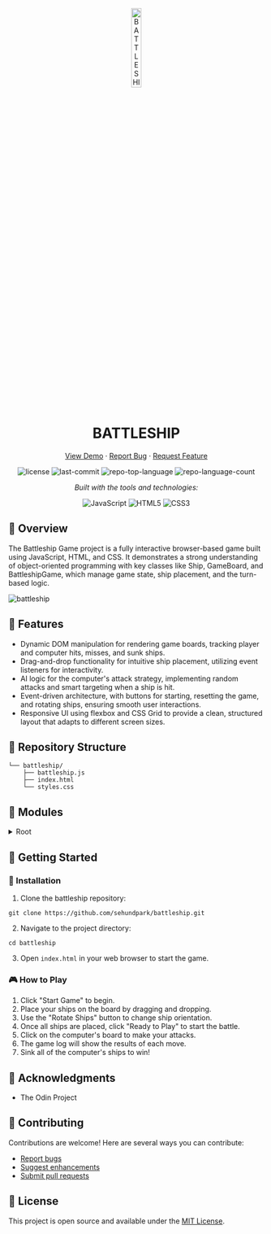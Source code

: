 <p align="center">
  <img src="https://img.icons8.com/?size=512&id=55494&format=png" width="20%" alt="BATTLESHIP-logo">
</p>
<p align="center">
    <h1 align="center">BATTLESHIP</h1>
</p>
<p align="center">
    <a href="https://sehundpark.github.io/battleship/">View Demo</a>
    ·
    <a href="https://github.com/sehundpark/battleship/issues">Report Bug</a>
    ·
    <a href="https://github.com/sehundpark/battleship/issues">Request Feature</a>
</p>
<p align="center">
	<img src="https://img.shields.io/github/license/sehundpark/battleship?style=flat&logo=opensourceinitiative&logoColor=white&color=0080ff" alt="license">
	<img src="https://img.shields.io/github/last-commit/sehundpark/battleship?style=flat&logo=git&logoColor=white&color=0080ff" alt="last-commit">
	<img src="https://img.shields.io/github/languages/top/sehundpark/battleship?style=flat&color=0080ff" alt="repo-top-language">
	<img src="https://img.shields.io/github/languages/count/sehundpark/battleship?style=flat&color=0080ff" alt="repo-language-count">
</p>
<p align="center">
		<em>Built with the tools and technologies:</em>
</p>
<p align="center">
	<img src="https://img.shields.io/badge/JavaScript-F7DF1E.svg?style=flat&logo=JavaScript&logoColor=black" alt="JavaScript">
	<img src="https://img.shields.io/badge/HTML5-E34F26.svg?style=flat&logo=HTML5&logoColor=white" alt="HTML5">
	<img src="https://img.shields.io/badge/CSS3-1572B6.svg?style=flat&logo=CSS3&logoColor=white" alt="CSS3">
</p>

## 📍 Overview

The Battleship Game project is a fully interactive browser-based game built using JavaScript, HTML, and CSS. It demonstrates a strong understanding of object-oriented programming with key classes like Ship, GameBoard, and BattleshipGame, which manage game state, ship placement, and the turn-based logic.

![battleship](https://github.com/user-attachments/assets/4058808b-f24f-4e66-972a-397ee1de9fe8)

## 👾 Features

- Dynamic DOM manipulation for rendering game boards, tracking player and computer hits, misses, and sunk ships.
- Drag-and-drop functionality for intuitive ship placement, utilizing event listeners for interactivity.
- AI logic for the computer's attack strategy, implementing random attacks and smart targeting when a ship is hit.
- Event-driven architecture, with buttons for starting, resetting the game, and rotating ships, ensuring smooth user interactions.
- Responsive UI using flexbox and CSS Grid to provide a clean, structured layout that adapts to different screen sizes.

## 📂 Repository Structure

```
└── battleship/
    ├── battleship.js
    ├── index.html
    └── styles.css
```

## 🧩 Modules

<details closed><summary>Root</summary>

| File | Summary |
| --- | --- |
| [battleship.js](https://github.com/sehundpark/battleship/blob/main/battleship.js) | Contains the core game logic, including ship placement, attack mechanics, and AI opponent behavior. |
| [index.html](https://github.com/sehundpark/battleship/blob/main/index.html) | Provides the structure for the game interface, including game boards, controls, and log display. |
| [styles.css](https://github.com/sehundpark/battleship/blob/main/styles.css) | Defines the visual styling for the game, including board layout, ship appearance, and responsive design. |

</details>

## 🚀 Getting Started

### 🔧 Installation

1. Clone the battleship repository:
```
git clone https://github.com/sehundpark/battleship.git
```

2. Navigate to the project directory:
```
cd battleship
```

3. Open `index.html` in your web browser to start the game.

### 🎮 How to Play

1. Click "Start Game" to begin.
2. Place your ships on the board by dragging and dropping.
3. Use the "Rotate Ships" button to change ship orientation.
4. Once all ships are placed, click "Ready to Play" to start the battle.
5. Click on the computer's board to make your attacks.
6. The game log will show the results of each move.
7. Sink all of the computer's ships to win!

## 🌟 Acknowledgments

- The Odin Project

## 🤝 Contributing

Contributions are welcome! Here are several ways you can contribute:

- [Report bugs](https://github.com/sehundpark/battleship/issues)
- [Suggest enhancements](https://github.com/sehundpark/battleship/issues)
- [Submit pull requests](https://github.com/sehundpark/battleship/pulls)

## 📄 License

This project is open source and available under the [MIT License](LICENSE).
